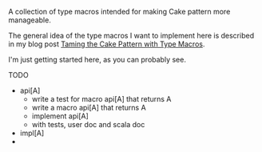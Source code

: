 A collection of type macros intended for making Cake pattern more
manageable.

The general idea of the type macros I want to implement here is
described in my blog post [Taming the Cake Pattern with Type
Macros](http://scabl.blogspot.com/2013/03/cbdi-2.html).

I'm just getting started here, as you can probably see.

TODO
  - api[A]
    - write a test for macro api[A] that returns A
    - write a macro api[A] that returns A
    - implement api[A]
    - with tests, user doc and scala doc
  - impl[A]
  - 


